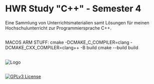 # HWR Study "C++" - Semester 4
 
####

Eine Sammlung von Unterrichtsmaterialien samt Lösungen für meinen Hochschulunterricht zur Programmiersprache C++.

##

MACOS ARM STUFF:
cmake -DCMAKE_C_COMPILER=clang -DCMAKE_CXX_COMPILER=clang++ -B build
cmake --build build

##  

![Logo](https://upload.wikimedia.org/wikipedia/de/thumb/9/90/Hochschule_für_Wirtschaft_und_Recht_Berlin_logo.svg/500px-Hochschule_für_Wirtschaft_und_Recht_Berlin_logo.svg.png)

##

[![GPLv3 License](https://img.shields.io/badge/License-GPL%20v3-yellow.svg)](https://opensource.org/licenses/)

